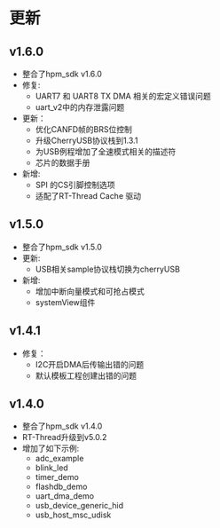 # 更新

## v1.6.0

- 整合了hpm_sdk v1.6.0
- 修复:
    - UART7 和 UART8 TX DMA 相关的宏定义错误问题
    - uart_v2中的内存泄露问题
- 更新：
    - 优化CANFD帧的BRS位控制
    - 升级CherryUSB协议栈到1.3.1
    - 为USB例程增加了全速模式相关的描述符
    - 芯片的数据手册
- 新增:
    - SPI 的CS引脚控制选项
    - 适配了RT-Thread Cache 驱动

## v1.5.0

- 整合了hpm_sdk v1.5.0
- 更新:
    - USB相关sample协议栈切换为cherryUSB
- 新增:
    - 增加中断向量模式和可抢占模式
    - systemView组件

## v1.4.1
- 修复：
  - I2C开启DMA后传输出错的问题
  - 默认模板工程创建出错的问题

## v1.4.0
- 整合了hpm_sdk v1.4.0
- RT-Thread升级到v5.0.2
- 增加了如下示例:
  - adc_example
  - blink_led
  - timer_demo
  - flashdb_demo
  - uart_dma_demo
  - usb_device_generic_hid
  - usb_host_msc_udisk